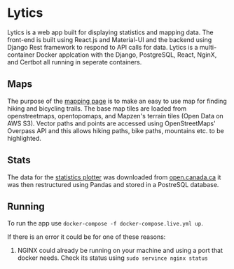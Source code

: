 # Lytics

Lytics is a web app built for displaying statistics and mapping data. The front-end is built using React.js and Material-UI and the backend using Django Rest framework to respond to API calls for data. Lytics is a multi-container Docker applcation with the Django, PostgreSQL, React, NginX, and Certbot all running in seperate containers. 


## Maps
The purpose of the [mapping page](https://lytics.ca/maps) is to make an easy to use map for finding hiking and bicycling trails. The base map tiles are loaded from openstreetmaps, opentopomaps, and Mapzen's terrain tiles (Open Data on AWS S3). Vector paths and points are accessed using OpenStreetMaps' Overpass API and this allows hiking paths, bike paths, mountains etc. to be highlighted.


## Stats

The data for the [statistics plotter](https://lytics.ca/stats) was downloaded from [open.canada.ca](https://open.canada.ca) it was then restructured using Pandas and stored in a PostreSQL database.


## Running

To run the app use `docker-compose -f docker-compose.live.yml up`.

If there is an error it could be for one of these reasons:

1. NGINX could already be running on your machine and using a port that docker needs. Check its status using `sudo servince nginx status`